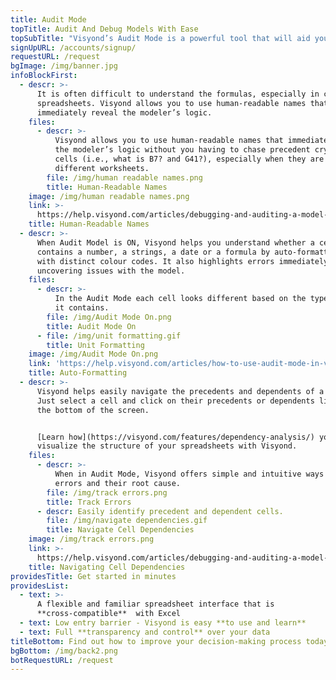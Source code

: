 ```yaml
---
title: Audit Mode
topTitle: Audit And Debug Models With Ease
topSubTitle: "Visyond’s Audit Mode is a powerful tool that will aid you greatly in debugging and auditing your spreadsheets.\r"
signUpURL: /accounts/signup/
requestURL: /request
bgImage: /img/banner.jpg
infoBlockFirst:
  - descr: >-
      It is often difficult to understand the formulas, especially in complex
      spreadsheets. Visyond allows you to use human-readable names that
      immediately reveal the modeler’s logic.
    files:
      - descr: >-
          Visyond allows you to use human-readable names that immediately reveal
          the modeler’s logic without you having to chase precedent cryptic
          cells (i.e., what is B7? and G41?), especially when they are on
          different worksheets.
        file: /img/human readable names.png
        title: Human-Readable Names
    image: /img/human readable names.png
    link: >-
      https://help.visyond.com/articles/debugging-and-auditing-a-model-reduce-human-errors/
    title: Human-Readable Names
  - descr: >-
      When Audit Model is ON, Visyond helps you understand whether a cell
      contains a number, a strings, a date or a formula by auto-formatting them
      with distinct colour codes. It also highlights errors immediately
      uncovering issues with the model.
    files:
      - descr: >-
          In the Audit Mode each cell looks different based on the type of data
          it contains.
        file: /img/Audit Mode On.png
        title: Audit Mode On
      - file: /img/unit formatting.gif
        title: Unit Formatting
    image: /img/Audit Mode On.png
    link: 'https://help.visyond.com/articles/how-to-use-audit-mode-in-visyond/'
    title: Auto-Formatting
  - descr: >-
      Visyond helps easily navigate the precedents and dependents of a cell.
      Just select a cell and click on their precedents or dependents listed at
      the bottom of the screen.


      [Learn how](https://visyond.com/features/dependency-analysis/) you can
      visualize the structure of your spreadsheets with Visyond.
    files:
      - descr: >-
          When in Audit Mode, Visyond offers simple and intuitive ways to track
          errors and their root cause.
        file: /img/track errors.png
        title: Track Errors
      - descr: Easily identify precedent and dependent cells.
        file: /img/navigate dependencies.gif
        title: Navigate Cell Dependencies
    image: /img/track errors.png
    link: >-
      https://help.visyond.com/articles/debugging-and-auditing-a-model-reduce-human-errors/
    title: Navigating Cell Dependencies
providesTitle: Get started in minutes
providesList:
  - text: >-
      A flexible and familiar spreadsheet interface that is
      **cross-compatible**  with Excel
  - text: Low entry barrier - Visyond is easy **to use and learn**
  - text: Full **transparency and control** over your data
titleBottom: Find out how to improve your decision-making process today
bgBottom: /img/back2.png
botRequestURL: /request
---
```


